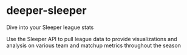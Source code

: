 # deeper-sleeper
Dive into your Sleeper league stats

Use the Sleeper API to pull league data to provide visualizations and analysis on various team and matchup metrics throughout the season